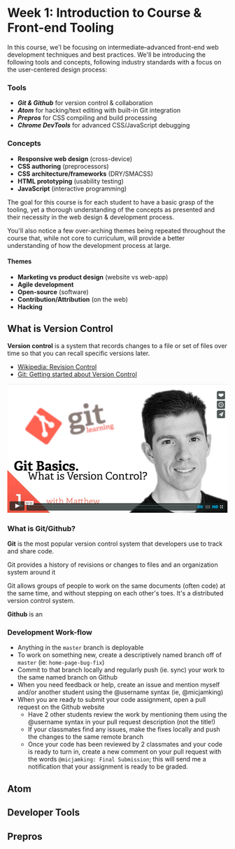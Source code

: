 # Week 1: Introduction to Course & Front-end Tooling

In this course, we'l be focusing on intermediate–advanced front-end web development techniques and best practices. We'll be introducing the following tools and concepts, following industry standards with a focus on the user-centered design process:

### Tools
- _**Git & Github**_ for version control & collaboration
- _**Atom**_ for hacking/text editing with built-in Git integration
- _**Prepros**_ for CSS compiling and build processing
- _**Chrome DevTools**_ for advanced CSS/JavaScript debugging

### Concepts
- **Responsive web design** (cross-device)
- **CSS authoring** (preprocessors)
- **CSS architecture/frameworks** (DRY/SMACSS)
- **HTML prototyping** (usability testing)
- **JavaScript** (interactive programming)

The goal for this course is for each student to have a basic grasp of the tooling, yet a thorough understanding of the concepts as presented and their necessity in the web design & development process.

You'll also notice a few over-arching themes being repeated throughout the course that, while not core to curriculum, will provide a better understanding of how the development process at large.

#### Themes
- **Marketing vs product design** (website vs web-app)
- **Agile development**
- **Open-source** (software)
- **Contribution/Attribution** (on the web)
- **Hacking**


## What is Version Control

**Version control** is a system that records changes to a file or set of files over time so that you can recall specific versions later.

- [Wikipedia: Revision Control](https://en.wikipedia.org/wiki/Revision_control)
- [Git: Getting started about Version Control](https://git-scm.com/book/en/v2/Getting-Started-About-Version-Control)

[![What is Version Control](images/git/what-is-version-control.png)](https://vimeo.com/41027679)

### What is Git/Github?

**Git** is the most popular version control system that developers use to track and share code.

Git provides a history of revisions or changes to files and an organization system around it

Git allows groups of people to work on the same documents (often code) at the same time, and without stepping on each other's toes. It's a distributed version control system.

**Github** is an

### Development Work-flow

- Anything in the `master` branch is deployable
- To work on something new, create a descriptively named branch off of `master` (ie: `home-page-bug-fix`)
- Commit to that branch locally and regularly push (ie. sync) your work to the same named branch on Github
- When you need feedback or help, create an issue and mention myself and/or another student using the @username syntax (ie, @micjamking)
- When you are ready to submit your code assignment, open a pull request on the Github website
  - Have 2 other students review the work by mentioning them using the @username syntax in your pull request description (not the title!)
  - If your classmates find any issues, make the fixes locally and push the changes to the same remote branch
  - Once your code has been reviewed by 2 classmates and your code is ready to turn in, create a new comment on your pull request with the words `@micjamking: Final Submission`; this will send me a notification that your assignment is ready to be graded.

## Atom

## Developer Tools

## Prepros
